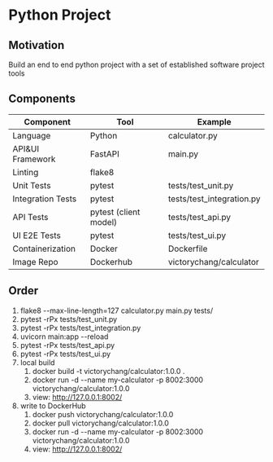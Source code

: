 # Python Project

## Motivation
Build an end to end python project with a set of established software project tools


## Components

|Component|Tool|Example|
|---|---|---|
|Language|Python|calculator.py|
|API&UI Framework|FastAPI| main.py|
|Linting|flake8||
|Unit Tests|pytest|tests/test_unit.py|
|Integration Tests|pytest|tests/test_integration.py|
|API Tests|pytest (client model)|tests/test_api.py|
|UI E2E Tests|pytest|tests/test_ui.py|
|Containerization|Docker|Dockerfile|
|Image Repo|Dockerhub|victorychang/calculator|


## Order
1. flake8 --max-line-length=127  calculator.py main.py tests/
2. pytest -rPx tests/test_unit.py
3. pytest -rPx tests/test_integration.py
4. uvicorn main:app --reload
5. pytest -rPx tests/test_api.py
6. pytest -rPx tests/test_ui.py
7. local build 
    1. docker build -t victorychang/calculator:1.0.0 .
    2. docker run -d --name my-calculator -p 8002:3000 victorychang/calculator:1.0.0
    1. view: http://127.0.0.1:8002/
8. write to DockerHub
    1. docker push victorychang/calculator:1.0.0
    2. docker pull victorychang/calculator:1.0.0
    3. docker run -d --name my-calculator -p 8002:3000 victorychang/calculator:1.0.0
    4. view: http://127.0.0.1:8002/
